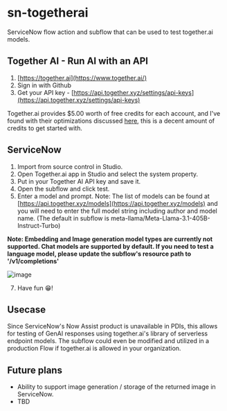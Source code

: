 # sn-togetherai
ServiceNow flow action and subflow that can be used to test together.ai models.

## Together AI - Run AI with an API

1. [https://together.ai](https://www.together.ai/)
2. Sign in with Github
3. Get your API key - [https://api.together.xyz/settings/api-keys](https://api.together.xyz/settings/api-keys)

Together.ai provides $5.00 worth of free credits for each account, and I've found with their optimizations discussed [here](https://www.together.ai/blog/together-inference-engine-v1), this is a decent amount of credits to get started with.

## ServiceNow

1. Import from source control in Studio.
2. Open Together.ai app in Studio and select the system property.
3. Put in your Together AI API key and save it.
4. Open the subflow and click test.
5. Enter a model and prompt. Note: The list of models can be found at [https://api.together.xyz/models](https://api.together.xyz/models) and you will need to enter the full model string including author and model name. (The default in subflow is meta-llama/Meta-Llama-3.1-405B-Instruct-Turbo)

**Note: Embedding and Image generation model types are currently not supported. Chat models are supported by default. If you need to test a language model, please update the subflow's resource path to '/v1/completions'**

![image](https://github.com/user-attachments/assets/18d0189a-5c14-4662-a972-575b9a114852)

7. Have fun 😁!
   
## Usecase

Since ServiceNow's Now Assist product is unavailable in PDIs, this allows for testing of GenAI responses using together.ai's library of serverless endpoint models. The subflow could even be modified and utilized in a production Flow if together.ai is allowed in your organization.

## Future plans

* Ability to support image generation / storage of the returned image in ServiceNow.
* TBD
